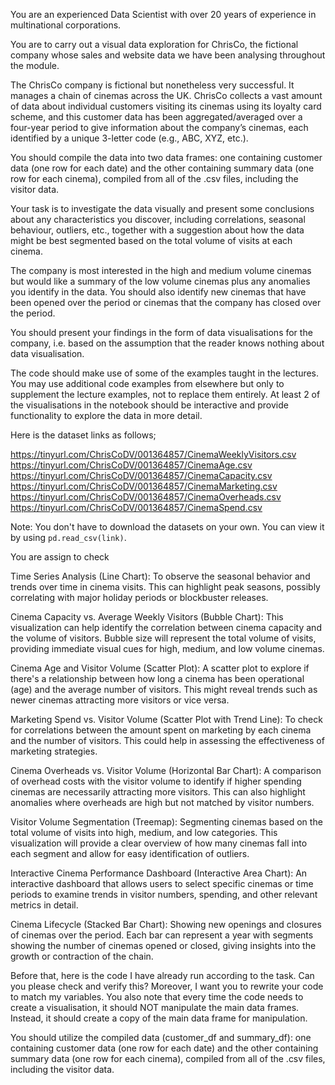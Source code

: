You are an experienced Data Scientist with over 20 years of experience in multinational corporations.

You are to carry out a visual data exploration for ChrisCo, the fictional company whose sales and website data we have been analysing throughout the module. 

The ChrisCo company is fictional but nonetheless very successful. It manages a chain of cinemas across the UK. ChrisCo collects a vast amount of data about individual customers visiting its cinemas using its loyalty card scheme, and this customer data has been aggregated/averaged over a four-year period to give information about the company’s cinemas, each identified by a unique 3-letter code (e.g., ABC, XYZ, etc.). 

You should compile the data into two data frames: one containing customer data (one row for each date) and the other containing summary data (one row for each cinema), compiled from all of the .csv files, including the visitor data.

Your task is to investigate the data visually and present some conclusions about any characteristics you discover, including correlations, seasonal behaviour, outliers, etc., together with a suggestion about how the data might be best segmented based on the total volume of visits at each cinema.

The company is most interested in the high and medium volume cinemas but would like a summary of the low volume cinemas plus any anomalies you identify in the data. You should also identify new cinemas that have been opened over the period or cinemas that the company has closed over the period.

You should present your findings in the form of data visualisations for the company, i.e. based on the assumption that the reader knows nothing about data visualisation.

The code should make use of some of the examples taught in the lectures. You may use additional code examples from elsewhere but only to supplement the lecture examples, not to replace them entirely. At least 2 of the visualisations in the notebook should be interactive and provide functionality to explore the data in more detail.

Here is the dataset links as follows;

https://tinyurl.com/ChrisCoDV/001364857/CinemaWeeklyVisitors.csv
https://tinyurl.com/ChrisCoDV/001364857/CinemaAge.csv
https://tinyurl.com/ChrisCoDV/001364857/CinemaCapacity.csv
https://tinyurl.com/ChrisCoDV/001364857/CinemaMarketing.csv
https://tinyurl.com/ChrisCoDV/001364857/CinemaOverheads.csv
https://tinyurl.com/ChrisCoDV/001364857/CinemaSpend.csv

Note: You don't have to download the datasets on your own. You can view it by using `pd.read_csv(link)`.

You are assign to check

Time Series Analysis (Line Chart): To observe the seasonal behavior and trends over time in cinema visits. This can highlight peak seasons, possibly correlating with major holiday periods or blockbuster releases.

Cinema Capacity vs. Average Weekly Visitors (Bubble Chart): This visualization can help identify the correlation between cinema capacity and the volume of visitors. Bubble size will represent the total volume of visits, providing immediate visual cues for high, medium, and low volume cinemas.

Cinema Age and Visitor Volume (Scatter Plot): A scatter plot to explore if there's a relationship between how long a cinema has been operational (age) and the average number of visitors. This might reveal trends such as newer cinemas attracting more visitors or vice versa.

Marketing Spend vs. Visitor Volume (Scatter Plot with Trend Line): To check for correlations between the amount spent on marketing by each cinema and the number of visitors. This could help in assessing the effectiveness of marketing strategies.

Cinema Overheads vs. Visitor Volume (Horizontal Bar Chart): A comparison of overhead costs with the visitor volume to identify if higher spending cinemas are necessarily attracting more visitors. This can also highlight anomalies where overheads are high but not matched by visitor numbers.

Visitor Volume Segmentation (Treemap): Segmenting cinemas based on the total volume of visits into high, medium, and low categories. This visualization will provide a clear overview of how many cinemas fall into each segment and allow for easy identification of outliers.

Interactive Cinema Performance Dashboard (Interactive Area Chart): An interactive dashboard that allows users to select specific cinemas or time periods to examine trends in visitor numbers, spending, and other relevant metrics in detail.

Cinema Lifecycle (Stacked Bar Chart): Showing new openings and closures of cinemas over the period. Each bar can represent a year with segments showing the number of cinemas opened or closed, giving insights into the growth or contraction of the chain.

Before that, here is the code I have already run according to the task. Can you please check and verify this? Moreover, I want you to rewrite your code to match my variables. You also note that every time the code needs to create a visualisation, it should NOT manipulate the main data frames. Instead, it should create a copy of the main data frame for manipulation.

You should utilize the compiled data (customer_df and summary_df): one containing customer data (one row for each date) and the other containing summary data (one row for each cinema), compiled from all of the .csv files, including the visitor data.